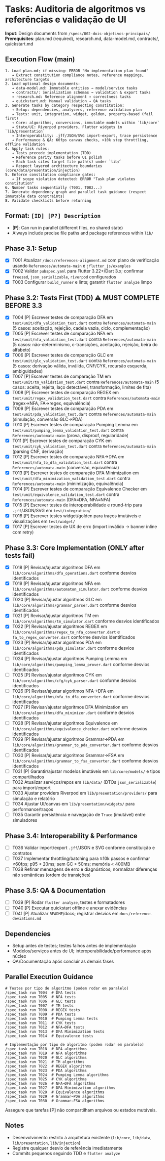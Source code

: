# Tasks: Auditoria de algoritmos vs referências e validação de UI

**Input**: Design documents from `/specs/002-dois-objetivos-principais/`
**Prerequisites**: plan.md (required), research.md, data-model.md, contracts/, quickstart.md

## Execution Flow (main)
```
1. Load plan.md; if missing: ERROR "No implementation plan found"
   → Extract constitution compliance notes, reference mappings, architecture targets
2. Load optional design documents:
   → data-model.md: Immutable entities → model/service tasks
   → contracts/: Serialization schemas → validation & export tasks
   → research.md: Reference alignment → correctness tasks
   → quickstart.md: Manual validation → QA tasks
3. Generate tasks by category respecting constitution:
   → Setup: dependencies, analyzers, reference validation plan
   → Tests: unit, integration, widget, golden, property-based (fail first)
   → Core: algorithms, conversions, immutable models within `lib/core`
   → State/UI: Riverpod providers, Flutter widgets in `lib/presentation`
   → Interoperability: .jff/JSON/SVG import-export, trace persistence
   → Performance & QA: 60fps canvas checks, >10k step throttling, offline validation
4. Apply task rules:
   → Tests precede implementation (TDD)
   → Reference parity tasks before UI polish
   → Each task cites target file path(s) under `lib/`
   → Respect layered architecture boundaries (core/data/presentation/injection)
5. Enforce constitution compliance gates:
   → If scope violation detected: ERROR "Task plan violates constitution"
6. Number tasks sequentially (T001, T002...)
7. Generate dependency graph and parallel task guidance (respect immutable data constraints)
8. Validate checklists before returning
```

## Format: `[ID] [P?] Description`
- **[P]**: Can run in parallel (different files, no shared state)
- Always include precise file paths and package references within `lib/`

## Phase 3.1: Setup
- [x] T001 Atualizar `/docs/references-alignment.md` com plano de verificação usando `References/automata-main` e `jflutter_js/examples`
- [x] T002 Validar `pubspec.yaml` para Flutter 3.22+/Dart 3.x; confirmar `freezed`, `json_serializable`, `riverpod` configurados
- [x] T003 Configurar `build_runner` e lints; garantir `flutter analyze` limpo

## Phase 3.2: Tests First (TDD) ⚠️ MUST COMPLETE BEFORE 3.3
- [x] T004 [P] Escrever testes de comparação DFA em `test/unit/dfa_validation_test.dart` contra `References/automata-main` (5 casos: aceitação, rejeição, cadeia vazia, ciclo, complementação)
- [x] T005 [P] Escrever testes de comparação NFA em `test/unit/nfa_validation_test.dart` contra `References/automata-main` (5 casos: não-determinismo, ε-transições, aceitação, rejeição, beira do alfabeto)
- [x] T006 [P] Escrever testes de comparação GLC em `test/unit/glc_validation_test.dart` contra `References/automata-main` (5 casos: derivação válida, inválida, CNF/CYK, recursão esquerda, ambiguidades)
- [x] T007 [P] Escrever testes de comparação TM em `test/unit/tm_validation_test.dart` contra `References/automata-main` (5 casos: aceita, rejeita, laço detectável, transformação, limites de fita)
- [x] T008 [P] Escrever testes de comparação REGEX em `test/unit/regex_validation_test.dart` contra `References/automata-main` (regex→NFA, FA→regex, equivalência)
- [x] T009 [P] Escrever testes de comparação PDA em `test/unit/pda_validation_test.dart` contra `References/automata-main` (simulação, conversão GLC→PDA)
- [x] T010 [P] Escrever testes de comparação Pumping Lemma em `test/unit/pumping_lemma_validation_test.dart` contra `References/automata-main` (prova, disproof, regularidade)
- [x] T011 [P] Escrever testes de comparação CYK em `test/unit/cyk_validation_test.dart` contra `References/automata-main` (parsing CNF, derivação)
- [x] T012 [P] Escrever testes de comparação NFA→DFA em `test/unit/nfa_to_dfa_validation_test.dart` contra `References/automata-main` (conversão, equivalência)
- [x] T013 [P] Escrever testes de comparação DFA Minimization em `test/unit/dfa_minimization_validation_test.dart` contra `References/automata-main` (minimização, equivalência)
- [x] T014 [P] Escrever testes de comparação Equivalence Checker em `test/unit/equivalence_validation_test.dart` contra `References/automata-main` (DFA≡DFA, NFA≡NFA)
- [x] T015 [P] Escrever testes de interoperabilidade e round-trip para `.jff`/JSON/SVG em `test/integration/`
- [x] T016 [P] Escrever testes widget/golden para traços imutáveis e visualizações em `test/widget/`
- [x] T017 [P] Escrever testes de UX de erro (import inválido → banner inline com retry)

## Phase 3.3: Core Implementation (ONLY after tests fail)
- [x] T018 [P] Revisar/ajustar algoritmos DFA em `lib/core/algorithms/dfa_operations.dart` conforme desvios identificados
- [x] T019 [P] Revisar/ajustar algoritmos NFA em `lib/core/algorithms/automaton_simulator.dart` conforme desvios identificados
- [x] T020 [P] Revisar/ajustar algoritmos GLC em `lib/core/algorithms/grammar_parser.dart` conforme desvios identificados
- [x] T021 [P] Revisar/ajustar algoritmos TM em `lib/core/algorithms/tm_simulator.dart` conforme desvios identificados
- [x] T022 [P] Revisar/ajustar algoritmos REGEX em `lib/core/algorithms/regex_to_nfa_converter.dart` e `fa_to_regex_converter.dart` conforme desvios identificados
- [x] T023 [P] Revisar/ajustar algoritmos PDA em `lib/core/algorithms/pda_simulator.dart` conforme desvios identificados
- [ ] T024 [P] Revisar/ajustar algoritmos Pumping Lemma em `lib/core/algorithms/pumping_lemma_prover.dart` conforme desvios identificados
- [ ] T025 [P] Revisar/ajustar algoritmos CYK em `lib/core/algorithms/cfg/cyk_parser.dart` conforme desvios identificados
- [ ] T026 [P] Revisar/ajustar algoritmos NFA→DFA em `lib/core/algorithms/nfa_to_dfa_converter.dart` conforme desvios identificados
- [ ] T027 [P] Revisar/ajustar algoritmos DFA Minimization em `lib/core/algorithms/dfa_minimizer.dart` conforme desvios identificados
- [ ] T028 [P] Revisar/ajustar algoritmos Equivalence em `lib/core/algorithms/equivalence_checker.dart` conforme desvios identificados
- [ ] T029 [P] Revisar/ajustar algoritmos Grammar→PDA em `lib/core/algorithms/grammar_to_pda_converter.dart` conforme desvios identificados
- [ ] T030 [P] Revisar/ajustar algoritmos Grammar→FSA em `lib/core/algorithms/grammar_to_fsa_converter.dart` conforme desvios identificados
- [ ] T031 [P] Garantir/ajustar modelos imutáveis em `lib/core/models/` e tipos compartilhados
- [ ] T032 Atualizar serviços/repos em `lib/data/` (DTOs `json_serializable`) para import/export
- [ ] T033 Ajustar providers Riverpod em `lib/presentation/providers/` para simulação e relatório
- [ ] T034 Ajustar UI/canvas em `lib/presentation/widgets/` para performance/traços
- [ ] T035 Garantir persistência e navegação de `Trace` (imutável) entre simuladores

## Phase 3.4: Interoperability & Performance
- [ ] T036 Validar import/export `.jff`/JSON e SVG conforme constituição e contratos
- [ ] T037 Implementar throttling/batching para ≥10k passos e confirmar ≥60fps; p95 < 20ms; sem GC > 50ms; memória < 400MB
- [ ] T038 Refinar mensagens de erro e diagnósticos; normalizar diferenças não semânticas (ordem de transições)

## Phase 3.5: QA & Documentation
- [ ] T039 [P] Rodar `flutter analyze`, testes e formatadores
- [ ] T040 [P] Executar quickstart offline e anexar evidências
- [ ] T041 [P] Atualizar `README`/docs; registrar desvios em `docs/reference-deviations.md`

## Dependencies
- Setup antes de testes; testes falhos antes de implementação
- Modelos/serviços antes de UI; interoperabilidade/performance após núcleo
- QA/Documentação após concluir as demais fases

## Parallel Execution Guidance
```
# Testes por tipo de algoritmo (podem rodar em paralelo)
/spec_task run T004  # DFA tests
/spec_task run T005  # NFA tests  
/spec_task run T006  # GLC tests
/spec_task run T007  # TM tests
/spec_task run T008  # REGEX tests
/spec_task run T009  # PDA tests
/spec_task run T010  # Pumping Lemma tests
/spec_task run T011  # CYK tests
/spec_task run T012  # NFA→DFA tests
/spec_task run T013  # DFA Minimization tests
/spec_task run T014  # Equivalence tests

# Implementação por tipo de algoritmo (podem rodar em paralelo)
/spec_task run T018  # DFA algorithms
/spec_task run T019  # NFA algorithms
/spec_task run T020  # GLC algorithms
/spec_task run T021  # TM algorithms
/spec_task run T022  # REGEX algorithms
/spec_task run T023  # PDA algorithms
/spec_task run T024  # Pumping Lemma algorithms
/spec_task run T025  # CYK algorithms
/spec_task run T026  # NFA→DFA algorithms
/spec_task run T027  # DFA Minimization algorithms
/spec_task run T028  # Equivalence algorithms
/spec_task run T029  # Grammar→PDA algorithms
/spec_task run T030  # Grammar→FSA algorithms
```
Assegure que tarefas [P] não compartilham arquivos ou estados mutáveis.

## Notes
- Desenvolvimento restrito à arquitetura existente (`lib/core`, `lib/data`, `lib/presentation`, `lib/injection`)
- Registre qualquer desvio de referência imediatamente
- Commits pequenos seguindo TDD e `flutter analyze`
